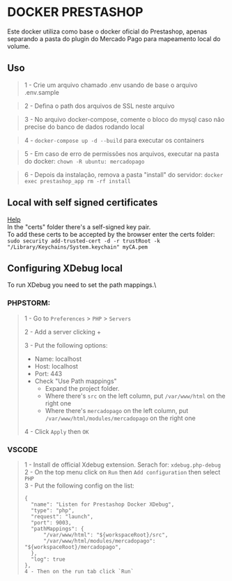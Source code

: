 # DOCKER PRESTASHOP

Este docker utiliza como base o docker oficial do Prestashop, apenas separando a pasta do plugin do Mercado Pago para mapeamento local do volume.

## Uso

> 1 - Crie um arquivo chamado .env usando de base o arquivo .env.sample

> 2 - Defina o path dos arquivos de SSL neste arquivo

> 3 - No arquivo docker-compose, comente o bloco do mysql caso não precise do banco de dados rodando local

> 4 - `docker-compose up -d --build` para executar os containers

> 5 - Em caso de erro de permissões nos arquivos, executar na pasta do docker: `chown -R ubuntu: mercadopago`

> 6 - Depois da instalação, remova a pasta "install" do servidor: `docker exec prestashop_app rm -rf install`

## Local with self signed certificates
[Help](https://deliciousbrains.com/ssl-certificate-authority-for-local-https-development/)\
In the "certs" folder there's a self-signed key pair.\
To add these certs to be accepted by the browser enter the certs folder:\
`sudo security add-trusted-cert -d -r trustRoot -k "/Library/Keychains/System.keychain" myCA.pem`

## Configuring XDebug local
To run XDebug you need to set the path mappings.\
### PHPSTORM:
> 1 - Go to `Preferences` > `PHP` > `Servers`
>
> 2 - Add a server clicking +
>
> 3 - Put the following options:
> - Name: localhost
> - Host: localhost
> - Port: 443
> - Check "Use Path mappings"
>   - Expand the project folder.
>   - Where there's `src` on the left column, put `/var/www/html` on the right one
>   - Where there's `mercadopago` on the left column, put `/var/www/html/modules/mercadopago` on the right one
>
> 4 - Click `Apply` then `OK`

### VSCODE
> 1 - Install de official Xdebug extension. Serach for: `xdebug.php-debug`\
> 2 - On the top menu click on `Run` then `Add configuration` then select `PHP`\
> 3 - Put the following config on the list:
> ```
> {
>   "name": "Listen for Prestashop Docker XDebug",
>   "type": "php",
>   "request": "launch",
>   "port": 9003,
>   "pathMappings": {
>       "/var/www/html": "${workspaceRoot}/src",
>       "/var/www/html/modules/mercadopago": "${workspaceRoot}/mercadopago",
>   },
>   "log": true
> },
> 4 - Then on the run tab click `Run`
> ```
